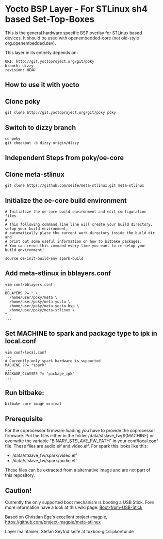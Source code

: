 Yocto BSP Layer - For STLinux sh4 based Set-Top-Boxes
=====================================================

This is the general hardware specific BSP overlay for STLinux based devices.
It should be used with openembedded-core (not old-style org.openembedded.dev).

This layer in its entirety depends on:

    URI: http://git.yoctoproject.org/git/poky
    branch: dizzy
    revision: HEAD

How to use it with yocto
------------------------

## Clone poky
    git clone http://git.yoctoproject.org/git/poky poky

## Switch to dizzy branch
    cd poky
    git checkout -b dizzy origin/dizzy

Independent Steps from poky/oe-core
-----------------------------------

## Clone meta-stlinux
    git clone https://github.com/seife/meta-stlinux.git meta-stlinux

## Initialize the oe-core build environment 
    # Initialize the oe-core build environment and edit configuration files 
    #
    # This following command line line will create your build directory, setup your build environment,
    # automatically place the current work directory inside the build dir and
    # print out some useful information on how to bitbake packages.
    # You can rerun this command every time you want to re-setup your build environment!

    source oe-init-build-env spark-build

## Add meta-stlinux in bblayers.conf 
    vim conf/bblayers.conf
    ...
    BBLAYERS ?= " \
      /home/user/poky/meta \
      /home/user/poky/meta-yocto \
      /home/user/poky/meta-yocto-bsp \
      /home/user/poky/meta-stlinux \
    "
    ...

## Set MACHINE to spark and package type to ipk in local.conf
    vim conf/local.conf
    ...
    # Currently only spark hardware is supported
    MACHINE ??= "spark"
    ...
    PACKAGE_CLASSES ?= "package_ipk"
    ...


## Run bitbake:

    bitbake core-image-minimal


Prerequisite
------------

For the coprocessor firmware loading you have to provide the coprocessor firmware. Put the files either in the folder /data/stslave_fw/${MACHINE} or overwrite the variable  "BINARY_STSLAVE_FW_PATH" in your conf/local.conf file. These files are audio.elf and video.elf. For spark this looks like this:
-   /data/stslave_fw/spark/video.elf
-   /data/stslave_fw/spark/audio.elf

These files can be extracted from a alternative image and are not part of this repository.

Caution!
--------

Currently the only supported boot mechanism is booting a USB Stick. Fore more information 
have a look at this wiki page: [Boot-from-USB-Stick](https://github.com/project-magpie/meta-stlinux/wiki/Boot-from-USB-Stick)

Based on Christian Ege's excellent project-magpie, https://github.com/project-magpie/meta-stlinux

Layer maintainer: Stefan Seyfrid seife at tuxbox-git.slipkontur.de
